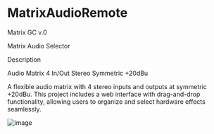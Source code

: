 # MatrixAudioRemote

Matrix GC v.0

Matrix Audio Selector

Description

Audio Matrix 4 In/Out Stereo Symmetric +20dBu

A flexible audio matrix with 4 stereo inputs and outputs at symmetric +20dBu. This project includes a web interface with drag-and-drop functionality, allowing users to organize and select hardware effects seamlessly.


![image](https://github.com/user-attachments/assets/0cb58cc2-4cbd-44ca-b44a-c914fd4cbb63)
